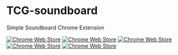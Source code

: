 # TCG-soundboard
Simple Soundboard Chrome Extension

[![Chrome Web Store](https://img.shields.io/chrome-web-store/v/kohejpnommaobklonbgbaoghblmolanh.svg)](https://chrome.google.com/webstore/detail/tiny-country-games-sound/kohejpnommaobklonbgbaoghblmolanh?hl=en) 
[![Chrome Web Store](https://img.shields.io/chrome-web-store/users/kohejpnommaobklonbgbaoghblmolanh.svg)](https://chrome.google.com/webstore/detail/tiny-country-games-sound/kohejpnommaobklonbgbaoghblmolanh?hl=en)
[![Chrome Web Store](https://img.shields.io/chrome-web-store/price/kohejpnommaobklonbgbaoghblmolanh.svg)](https://chrome.google.com/webstore/detail/tiny-country-games-sound/kohejpnommaobklonbgbaoghblmolanh?hl=en)
[![Chrome Web Store](https://img.shields.io/chrome-web-store/rating/kohejpnommaobklonbgbaoghblmolanh.svg)](https://chrome.google.com/webstore/detail/tiny-country-games-sound/kohejpnommaobklonbgbaoghblmolanh?hl=en)
[![Chrome Web Store](https://img.shields.io/chrome-web-store/rating-count/kohejpnommaobklonbgbaoghblmolanh.svg)](https://chrome.google.com/webstore/detail/tiny-country-games-sound/kohejpnommaobklonbgbaoghblmolanh?hl=en)

